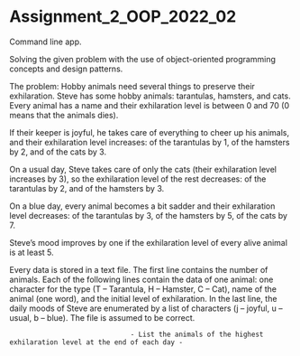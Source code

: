# Assignment_2_OOP_2022_02

Command line app.

Solving the given problem with the use of object-oriented programming concepts and design patterns.

The problem:
Hobby animals need several things to preserve their exhilaration. Steve has some hobby animals: tarantulas,
hamsters, and cats. Every animal has a name and their exhilaration level is between 0 and 70 (0 means that the
animals dies).



If their keeper is joyful, he takes care of everything to cheer up his animals, and their exhilaration
level increases: of the tarantulas by 1, of the hamsters by 2, and of the cats by 3.

On a usual day, Steve takes care of only the cats (their exhilaration level increases by 3), so the exhilaration level
of the rest decreases: of the tarantulas by 2, and of the hamsters by 3.

On a blue day, every animal becomes a bit
sadder and their exhilaration level decreases: of the tarantulas by 3, of the hamsters by 5, of the cats by 7.

Steve’s mood improves by one if the exhilaration level of every alive animal is at least 5.



Every data is stored in a text file. The first line contains the number of animals. Each of the following lines contain
the data of one animal: one character for the type (T – Tarantula, H – Hamster, C – Cat), name of the animal (one
word), and the initial level of exhilaration.
In the last line, the daily moods of Steve are enumerated by a list of characters (j – joyful, u – usual, b – blue). The
file is assumed to be correct.

                                  - List the animals of the highest exhilaration level at the end of each day -
